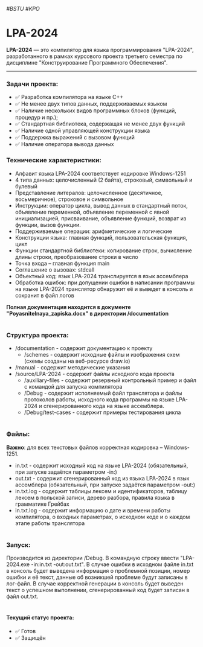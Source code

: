 *#BSTU #KPO*

# LPA-2024
**LPA-2024** — это компилятор для языка программирования "LPA-2024", разработанного в рамках курсового проекта третьего семестра по дисциплине "Конструирование Программного Обеспечения".
___
### Задачи проекта:
* ✅ Разработка компилятора на языке C++
* ✅ Не менее двух типов данных, поддерживаемых языком
* ✅ Наличие нескольких видов программных блоков (функций, процедур и пр.);
* ✅ Стандартная библиотека, содержащая не менее двух функций
* ✅ Наличие одной управляющей конструкции языка
* ✅ Поддержка выражений с вызовом функций
* ✅ Наличие оператора вывода данных
### Технические характеристики:
* Алфавит языка LPA-2024 соответствует кодировке Windows-1251
* 4 типа данных: целочисленный (2 байта), строковый, символьный и булевый
* Представление литералов: целочисленное (десятичное, восьмеричное), строковое и символьное
* Инструкции: оператор цикла, вывод данных в стандартный поток, объявление переменной, объявление переменной с явной инициализацией, присваивание, объявление функций, возврат из функции, вызов функции.
* Поддерживаемые операции: арифметические и логические
* Конструкции языка: главная функций, пользовательская функция, цикл
* Функции стандартной библиотеки: копирование строк, вычисление длины строки, преобразование строки в число
* Точка входа – главная функция main
* Соглашение о вызовах: stdcall
* Объектный код: язык LPA-2024 транслируется в язык ассемблера
* Обработка ошибок: при допущении ошибки в написании программы на языке LPA-2024 транслятор обнаружит её и выведет в консоль и сохранит в файл логов

**Полная документация находится в документе "Poyasnitelnaya_zapiska.docx" в директории /documentation**
#
### Структура проекта:
* /documentation       - содержит документацию к проекту
  * /schemes           - содержит исходные файлы и изображения схем (схемы созданы на веб-ресурсе draw.io)
* /manual              - содержит методические указания
* /source/LPA-2024     - содержит файлы исходного кода проекта
  * /auxiliary-files   - содержит резервный контрольный пример и файл с командой для запуска компилятора
  * /Debug             - содержит исполняемый файл транслятора и файлы протоколов работы, исходного кода программы на языке LPA-2024 и сгенерированного кода на языке ассемблера.
  * /Debug/test-cases  - содержит примеры тестирования цикла
#
### Файлы:
**Важно**: для всех текстовых файлов корректная кодировка – Windows-1251.
* in.txt     - содержит исходный код на языке LPA-2024 (обязательный, при запуске задаётся параметром -in:)
* out.txt    - содержит сгенерированный код из языка LPA-2024 в язык ассемблера (обязательный, при запуске задаётся параметром -out:)
* in.txt.log - содержит таблицы лексем и идентификаторов, таблицу лексем в польской записи, дерево разбора, правила языка в грамматике Грейбах
* in.txt.log - содержит информацию о дате и времени работы компилятора, о входных параметрах, о исходном коде и о каждом этапе работы транслятора
#
### Запуск:
Производится из директории /Debug. В командную строку ввести "LPA-2024.exe -in:in.txt -out:out.txt". В случае ошибки в исходном файле in.txt в консоль будет выведена информация о проблемной позиции, номер ошибки и её текст, данные об возникшей проблеме будут записаны в лог-файл. В случае корректной генерации в консоль будет выведен текст о успешном выполнении, сгенерированный код будет записан в файл out.txt.
#
#### Текущий статус проекта:
- ✅ Готов
- ✅ Защищён
